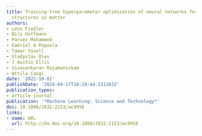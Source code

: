 ```yaml
---
title: Training-free hyperparameter optimization of neural networks for electronic
  structures in matter
authors:
- Lenz Fiedler
- Nils Hoffmann
- Parvez Mohammed
- Gabriel A Popoola
- Tamar Yovell
- Vladyslav Oles
- J Austin Ellis
- Sivasankaran Rajamanickam
- Attila Cangi
date: '2022-10-01'
publishDate: '2024-04-17T10:29:44.531263Z'
publication_types:
- article-journal
publication: '*Machine Learning: Science and Technology*'
doi: 10.1088/2632-2153/ac9956
links:
- name: URL
  url: http://dx.doi.org/10.1088/2632-2153/ac9956
---
```

